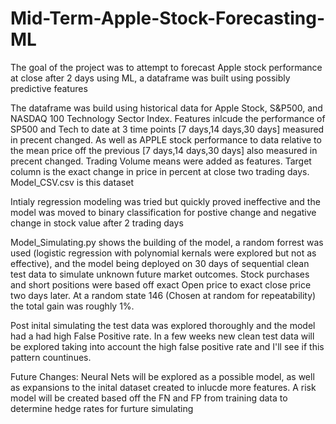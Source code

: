# Mid-Term-Apple-Stock-Forecasting-ML
The goal of the project was to attempt to forecast Apple stock performance at close after 2 days using ML, a dataframe was built using possibly predictive features

The dataframe was build using historical data for Apple Stock, S&P500, and NASDAQ 100 Technology Sector Index.
Features inlcude the performance of SP500 and Tech to date at 3 time points [7 days,14 days,30 days] measured in precent changed.
As well as APPLE stock performance to data relative to the mean price off the previous [7 days,14 days,30 days] also measured in precent changed.
Trading Volume means were added as features.
Target column is the exact change in price in percent at close two trading days.
Model_CSV.csv is this dataset

Intialy regression modeling was tried but quickly proved ineffective and the model was moved to binary classification for postive change and negative change in stock value after 2 trading days

Model_Simulating.py shows the building of the model, a random forrest was used (logistic regression with polynomial kernals were explored but not as effective), and the model being deployed on 30 days of sequential clean test data to simulate unknown future market outcomes. Stock purchases and short positions were based off exact Open price to exact close price two days later. At a random state 146 (Chosen at random for repeatability) the total gain was roughly 1%. 

Post inital simulating the test data was explored thoroughly and the model had a had high False Positive rate. In a few weeks new clean test data will be explored taking into account the high false positive rate and I'll see if this pattern countinues. 

Future Changes: Neural Nets will be explored as a possible model, as well as expansions to the inital dataset created to inlucde more features. A risk model will be created based off the FN and FP from training data to determine hedge rates for furture simulating
